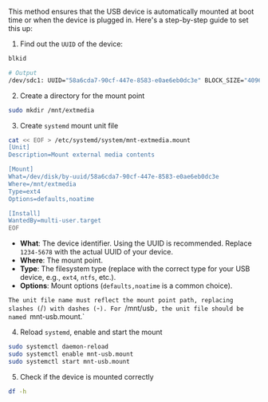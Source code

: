 This method ensures that the USB device is automatically mounted at boot time or when the device is plugged in. Here's a step-by-step guide to set this up:

1. Find out the `UUID` of the device:
```bash
blkid

# Output
/dev/sdc1: UUID="58a6cda7-90cf-447e-8583-e0ae6eb0dc3e" BLOCK_SIZE="4096" TYPE="ext4" PARTLABEL="ext-media" PARTUUID="a9f0e4a5-8d55-4805-be02-b919b384f04e"
```

2. Create a directory for the mount point
```bash
sudo mkdir /mnt/extmedia
```

3. Create `systemd` mount unit file
```bash
cat << EOF > /etc/systemd/system/mnt-extmedia.mount
[Unit]
Description=Mount external media contents

[Mount]
What=/dev/disk/by-uuid/58a6cda7-90cf-447e-8583-e0ae6eb0dc3e
Where=/mnt/extmedia
Type=ext4
Options=defaults,noatime

[Install]
WantedBy=multi-user.target
EOF
```
- **What**: The device identifier. Using the UUID is recommended. Replace `1234-5678` with the actual UUID of your device.
- **Where**: The mount point.
- **Type**: The filesystem type (replace with the correct type for your USB device, e.g., `ext4`, `ntfs`, etc.).
- **Options**: Mount options (`defaults,noatime` is a common choice).

`The unit file name must reflect the mount point path, replacing slashes (`/`) with dashes (`-`). For `/mnt/usb`, the unit file should be named `mnt-usb.mount.`

4. Reload `systemd`, enable and start the mount
```bash
sudo systemctl daemon-reload
sudo systemctl enable mnt-usb.mount
sudo systemctl start mnt-usb.mount
```

5. Check if the device is mounted correctly
```bash
df -h
```
